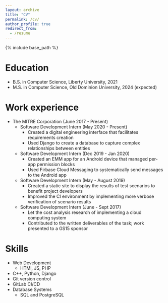 ```yaml
---
layout: archive
title: "CV"
permalink: /cv/
author_profile: true
redirect_from:
  - /resume
---
```


{% include base_path %}

Education
======
* B.S. in Computer Science, Liberty University, 2021
* M.S. in Computer Science, Old Dominion University, 2024 (expected)

Work experience
======
* The MITRE Corporation (June 2017 - Present)
  * Software Development Intern (May 2020 - Present)
    * Created a digital engineering interface that facilitates requirements creation
    * Used Django to create a database to capture complex relationships between entities
  * Software Development Intern (Dec 2019 - Jan 2020)
    * Created an EMM app for an Android device that managed per-app permission blocks
    * Used Firbase Cloud Messaging to systematically send messages to the Android app
  * Software Development Intern (May - August 2019)
    * Created a static site to display the results of test scenarios to benefit project developers
    * Improved the CI environment by implementing more verbose verification of scenario results
  * Software Development Intern (June - Sept 2017)
    * Let the cost analysis research of implementing a cloud computing system
    * Contributed to the written deliverables of the task; work presented to a GS15 sponsor
  
Skills
======
* Web Development
  * HTMl, JS, PHP
* C++, Python, Django
* Git version control
* GitLab CI/CD
* Database Systems
  * SQL and PostgreSQL
